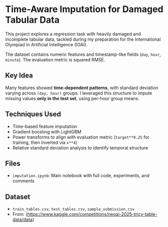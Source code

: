 # Time-Aware Imputation for Damaged Tabular Data

This project explores a regression task with heavily damaged and incomplete tabular data, tackled during my preparation for the International Olympiad in Artificial Intelligence (IOAI).

The dataset contains numeric features and timestamp-like fields (`day`, `hour`, `minute`). The evaluation metric is squared RMSE.

## Key Idea

Many features showed **time-dependent patterns**, with standard deviation varying across `(day, hour)` groups. I leveraged this structure to impute missing values **only in the test set**, using per-hour group means.

## Techniques Used

- Time-based feature imputation
- Gradient boosting with LightGBM
- Power transforms to align with evaluation metric (`target**0.25` for training, then inverted via `x**4`)
- Relative standard deviation analysis to identify temporal structure

## Files

- `imputation.ipynb`: Main notebook with full code, experiments, and comments

## Dataset

- `train_tables.csv`, `test_tables.csv`, `sample_submission.csv`
- From: (https://www.kaggle.com/competitions/neoai-2025-tricy-table-data/data)
